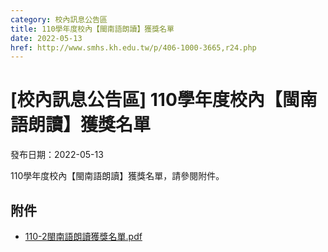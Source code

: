 ```yaml
---
category: 校內訊息公告區
title: 110學年度校內【閩南語朗讀】獲獎名單
date: 2022-05-13
href: http://www.smhs.kh.edu.tw/p/406-1000-3665,r24.php
---
```


# [校內訊息公告區] 110學年度校內【閩南語朗讀】獲獎名單

發布日期：2022-05-13

110學年度校內【閩南語朗讀】獲獎名單，請參閱附件。

## 附件

- [110-2閩南語朗讀獲獎名單.pdf](https://www.smhs.kh.edu.tw/var/file/0/1000/attach/76/pta_3441_8284665_30059.pdf)
